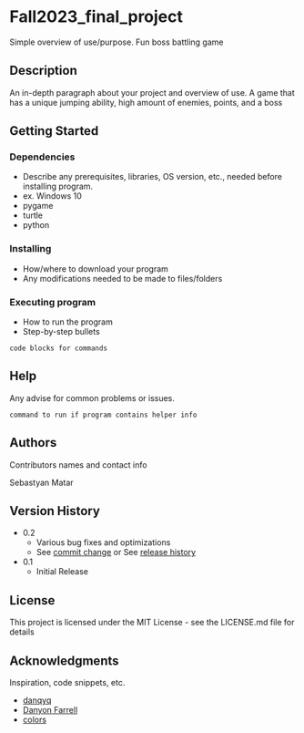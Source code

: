 # Fall2023_final_project

Simple overview of use/purpose.
Fun boss battling game
## Description

An in-depth paragraph about your project and overview of use.
A game that has a unique jumping ability, high amount of enemies, points, and a boss
## Getting Started

### Dependencies

* Describe any prerequisites, libraries, OS version, etc., needed before installing program.
* ex. Windows 10
* pygame
* turtle
* python


### Installing

* How/where to download your program
* Any modifications needed to be made to files/folders

### Executing program

* How to run the program
* Step-by-step bullets
```
code blocks for commands
```

## Help

Any advise for common problems or issues.
```
command to run if program contains helper info
```

## Authors

Contributors names and contact info

Sebastyan Matar

## Version History

* 0.2
    * Various bug fixes and optimizations
    * See [commit change]() or See [release history]()
* 0.1
    * Initial Release

## License

This project is licensed under the MIT License - see the LICENSE.md file for details

## Acknowledgments

Inspiration, code snippets, etc.
* [danqyq](https://www.youtube.com/watch?v=hM3dL5XEk5E)
* [Danyon Farrell](https://stackoverflow.com/questions/43606295/how-do-i-make-one-sprite-move-towards-another-in-pygame-python)
* [colors](https://www.webucator.com/article/python-color-constants-module/)
